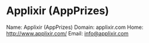
# Applixir (AppPrizes)

Name: Applixir (AppPrizes)
Domain: applixir.com
Home: http://www.applixir.com/
Email: info@applixir.com
